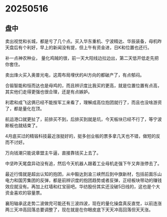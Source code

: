 # 20250516

## 盘中

卖出视觉和长城，都是亏了几个点。买入华东重机、宁波精达、华辰装备，母机昨天盘后有个利好，早上的新闻没有提，但上午有资金进，日K和位置也还行。

补一点神农种业， 量化鸡贼的很，前一天大阳线边拉边出，第二天低开低走先把你套住。

卖出烽火买入奥普光电，这周布局埋伏的AI方向的都破产了，有点郁闷。

合锻智能和恒而达也是母鸡的，而且辨识度比我买的更高，就是位置位置有点高，其实他们走得更强也很合理，还是有点嫉妒。

利君和成飞这俩已经不能按军工来看了，理解成高位抱团就行了，而且也没啥游资了，都是量化在顶。

航运港口就更扯了，前排买不到，后排买到就是坑，今天板块已经不行了，等宁波断板也就结束了。

4月底买过的精锻科技最近涨挺好的，挺多创业板的票多拿几天也不错，做短的反而不讨好。

万向钱潮只能说章盟主牛逼，直接靠钱买上去了。

中坚昨天尾盘异动没有追，然后今天机器人跟着工业母机走强下午又奔涨停去了。

最近行情就是超出认知的抱团，从中毅达到渝三峡然后到中旗新材，包括前面乐山电力和国芳集团的反弹，都是前辨识度的抱团趋势或者反弹，正经板块带动的赚钱效应就没有。再加上红墙和红宝丽吧。华纺股份其实还没破5日线的，这也是个大资金喜欢的容量票。

襄阳轴承这走势二波做完可能还有三波四波，现在的量化操盘真反直觉，以前连涨两三天冲高回落总要调整了，现在就是在你眼皮底下天天冲高回落但天天涨。
